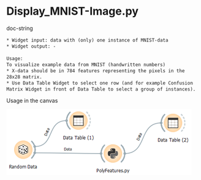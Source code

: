 # Display_MNIST-Image.py

doc-string

```
* Widget input: data with (only) one instance of MNIST-data
* Widget output: -

Usage:
To visualize example data from MNIST (handwritten numbers)
* X-data should be in 784 features representing the pixels in the 28x28 matrix.
* Use Data Table Widget to select one row (and for example Confusion Matrix Widget in front of Data Table to select a group of instances).

```

Usage in the canvas

![](images/polyfeatures_01.png)






